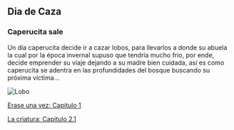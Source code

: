 ## Dia de Caza
### Caperucita sale

Un día caperucita decide ir a cazar lobos, para llevarlos a donde su abuela la cual por la época invernal supuso que tendría mucho frio, por ende, decide emprender su viaje dejando a su madre bien cuidada, así es como caperucita se adentra en las profundidades del bosque buscando su próxima víctima…

![Lobo](https://www.elsigma.com/uploads/images/introd(1).jpg)

[Erase una vez: Capitulo 1](Unavez.md)


[La criatura: Capitulo 2.1](Lacriatura.md)
